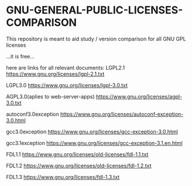 # GNU-GENERAL-PUBLIC-LICENSES-COMPARISON
This repository is meant to aid study / version comparison for all GNU GPL licenses

...it is free...


here are links for all relevant documents:
LGPL2.1
https://www.gnu.org/licenses/lgpl-2.1.txt

LGPL3.0
https://www.gnu.org/licenses/lgpl-3.0.txt


AGPL3.0(aplies to web-server-apps)
https://www.gnu.org/licenses/agpl-3.0.txt


autoconf3.0exception
https://www.gnu.org/licenses/autoconf-exception-3.0.html

gcc3.0exception
https://www.gnu.org/licenses/gcc-exception-3.0.html

gcc3.1exception
https://www.gnu.org/licenses/gcc-exception-3.1.en.html

FDL1.1
https://www.gnu.org/licenses/old-licenses/fdl-1.1.txt

FDL1.2
https://www.gnu.org/licenses/old-licenses/fdl-1.2.txt

FDL1.3
https://www.gnu.org/licenses/fdl-1.3.txt

